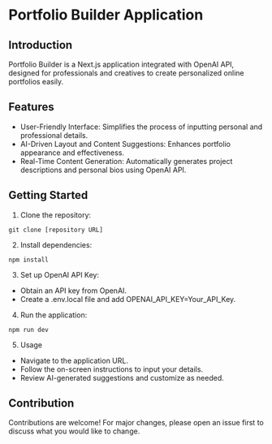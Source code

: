 # Portfolio Builder Application

## Introduction

Portfolio Builder is a Next.js application integrated with OpenAI API, designed for professionals and creatives to create personalized online portfolios easily.


## Features

- User-Friendly Interface: Simplifies the process of inputting personal and professional details.
- AI-Driven Layout and Content Suggestions: Enhances portfolio appearance and effectiveness.
- Real-Time Content Generation: Automatically generates project descriptions and personal bios using OpenAI API.

## Getting Started

1. Clone the repository:
```
git clone [repository URL]
```

2. Install dependencies:

```
npm install
```

3. Set up OpenAI API Key:
 - Obtain an API key from OpenAI.
 - Create a .env.local file and add OPENAI_API_KEY=Your_API_Key.

4. Run the application:

```
npm run dev
```

5. Usage
 - Navigate to the application URL.
 - Follow the on-screen instructions to input your details.
 - Review AI-generated suggestions and customize as needed.

## Contribution

Contributions are welcome! For major changes, please open an issue first to discuss what you would like to change.
